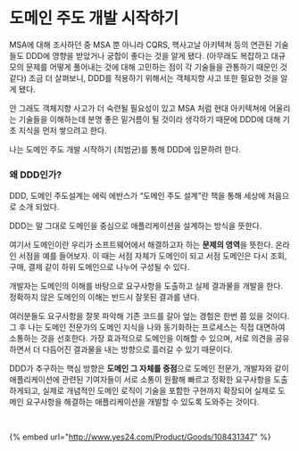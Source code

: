 # 도메인 주도 개발 시작하기

MSA에 대해 조사하던 중 MSA 뿐 아니라 CQRS, 헥사고날 아키텍쳐 등의  연관된 기술들도 DDD에 영향을 받았거나 궁합이 좋다는 것을 알게 됐다. (아무래도 복잡하고 대규모의 문제를 어떻게 풀어내는 것에 대해 고민하는 점이 각 기술들을 관통하기 때문인 것 같다) 조금 더 살펴보니, DDD를 적용하기 위해서는 객체지향 사고 또한 필요한 것을 알게 됐다.&#x20;

안 그래도 객체지향 사고가 더 숙련될 필요성이 있고 MSA 처럼 현대 아키텍쳐에 어울리는 기술들을 이해하는데 분명 좋은 밑거름이 될 것이라 생각하기 때문에 DDD에 대해 기초 지식을 먼저 쌓으려고 한다.

나는 도메인 주도 개발 시작하기 (최범균)를 통해 DDD에 입문하려 한다.&#x20;



### 왜 DDD인가?

DDD, 도메인 주도설계는 에릭 에반스가 “도메인 주도 설계”란 책을 통해 세상에 처음으로 소개 되었다.

DDD는 말 그대로 도메인을 중심으로 애플리케이션을 설계하는 방식을 뜻한다.

여기서 도메인이란 우리가 소프트웨어에서 해결하고자 하는 **문제의 영역**을 뜻한다. 온라인 서점을 예를 들어보자. 이 때는 서점 자체가 도메인이 되고 서점 도메인은 다시 조회, 구매, 결제 같이 하위 도메인으로 나누어 구성될 수 있다.

개발자는 도메인의 이해를 바탕으로 요구사항을 도출하고 실제 결과물을 개발을 한다. 정확하지 않은 도메인의 이해는 반드시 잘못된 결과를 낸다.&#x20;

여러분들도 요구사항을 잘못 파악해 기존 코드를 갈아 엎는 경험은 한번 쯤 있을 것이다.  그 후 나는 도메인 전문가의 도메인 지식을 나와 동기화하는 프로세스는 직접 대면하여 소통하는 것을 선호한다. 가장 효과적으로 도메인을 이해할 수 있으며, 서로 의견을 공유 하면서 더 다듬어진 결과물을 내는 방향으로 흘러갈 수 있기 때문이다.

DDD가 추구하는 핵심 방향은 **도메인 그 자체를 중점**으로 도메인 전문가, 개발자와 같이 애플리케이션에 관련된 기여자들이 서로 소통이 원활해 빠르고 정확한 요구사항을 도출하게되고, 실제로 개념적인 도메인 로직이 기술을 포함한 구현까지 확장되어 실제로 도메인 요구사항을 해결하는 애플리케이션을 개발할 수 있도록 도와주는 것이다.





<figure><img src="../../.gitbook/assets/스크린샷 2023-02-10 오후 7.39.02.png" alt=""><figcaption></figcaption></figure>

{% embed url="http://www.yes24.com/Product/Goods/108431347" %}

